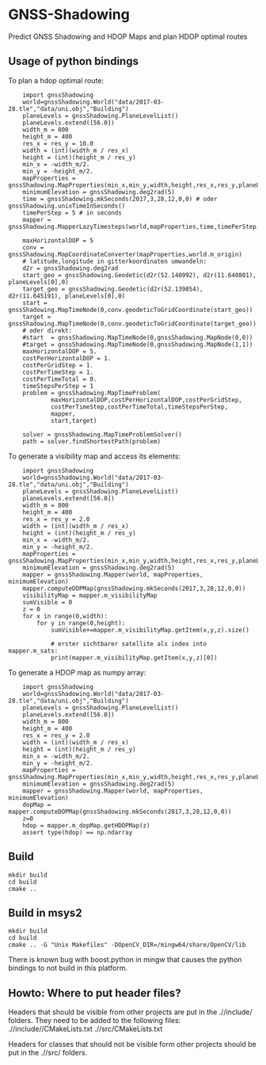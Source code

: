 # GNSS-Shadowing
Predict GNSS Shadowing and HDOP Maps and plan HDOP optimal routes 




## Usage of python bindings


To plan a hdop optimal route:
```
    import gnssShadowing
    world=gnssShadowing.World("data/2017-03-28.tle","data/uni.obj","Building")
    planeLevels = gnssShadowing.PlaneLevelList()
    planeLevels.extend([56.0])
    width_m = 800
    height_m = 400
    res_x = res_y = 10.0
    width = (int)(width_m / res_x)
    height = (int)(height_m / res_y)
    min_x = -width_m/2.
    min_y = -height_m/2.
    mapProperties = gnssShadowing.MapProperties(min_x,min_y,width,height,res_x,res_y,planeLevels)
    minimumElevation = gnssShadowing.deg2rad(5)
    time = gnssShadowing.mkSeconds(2017,3,28,12,0,0) # oder gnssShadowing.unixTimeInSeconds()
    timePerStep = 5 # in seconds
    mapper = gnssShadowing.MapperLazyTimesteps(world,mapProperties,time,timePerStep,minimumElevation)

    maxHorizontalDOP = 5
    conv = gnssShadowing.MapCoordinateConverter(mapProperties,world.m_origin)
    # latitude,longitude in gitterkoordinaten umwandeln:
    d2r = gnssShadowing.deg2rad
    start_geo = gnssShadowing.Geodetic(d2r(52.140992), d2r(11.640801), planeLevels[0],0)
    target_geo = gnssShadowing.Geodetic(d2r(52.139854), d2r(11.645191), planeLevels[0],0)
    start = gnssShadowing.MapTimeNode(0,conv.geodeticToGridCoordinate(start_geo))
    target = gnssShadowing.MapTimeNode(0,conv.geodeticToGridCoordinate(target_geo))
    # oder direkt:
    #start  = gnssShadowing.MapTimeNode(0,gnssShadowing.MapNode(0,0))
    #target = gnssShadowing.MapTimeNode(0,gnssShadowing.MapNode(1,1))
    maxHorizontalDOP = 5.
    costPerHorizontalDOP = 1.
    costPerGridStep = 1.
    costPerTimeStep = 1.
    costPerTimeTotal = 0.
    timeStepsPerStep = 1
    problem = gnssShadowing.MapTimeProblem(
            maxHorizontalDOP,costPerHorizontalDOP,costPerGridStep,
            costPerTimeStep,costPerTimeTotal,timeStepsPerStep,
            mapper, 
            start,target)

    solver = gnssShadowing.MapTimeProblemSolver()
    path = solver.findShortestPath(problem)
```

To generate a visibility map and access its elements:
```
    import gnssShadowing
    world=gnssShadowing.World("data/2017-03-28.tle","data/uni.obj","Building")
    planeLevels = gnssShadowing.PlaneLevelList()
    planeLevels.extend([56.0])
    width_m = 800
    height_m = 400
    res_x = res_y = 2.0
    width = (int)(width_m / res_x)
    height = (int)(height_m / res_y)
    min_x = -width_m/2.
    min_y = -height_m/2.
    mapProperties = gnssShadowing.MapProperties(min_x,min_y,width,height,res_x,res_y,planeLevels)
    minimumElevation = gnssShadowing.deg2rad(5)
    mapper = gnssShadowing.Mapper(world, mapProperties, minimumElevation)
    mapper.computeDOPMap(gnssShadowing.mkSeconds(2017,3,28,12,0,0))
    visibilityMap = mapper.m_visibilityMap
    sumVisible = 0
    z = 0
    for x in range(0,width):
        for y in range(0,height):
            sumVisible+=mapper.m_visibilityMap.getItem(x,y,z).size()
            
            # erster sichtbarer satellite als index into mapper.m_sats:
            print(mapper.m_visibilityMap.getItem(x,y,z)[0]) 
```


To generate a HDOP map as numpy array:
```
    import gnssShadowing
    world=gnssShadowing.World("data/2017-03-28.tle","data/uni.obj","Building")
    planeLevels = gnssShadowing.PlaneLevelList()
    planeLevels.extend([56.0])
    width_m = 800
    height_m = 400
    res_x = res_y = 2.0
    width = (int)(width_m / res_x)
    height = (int)(height_m / res_y)
    min_x = -width_m/2.
    min_y = -height_m/2.
    mapProperties = gnssShadowing.MapProperties(min_x,min_y,width,height,res_x,res_y,planeLevels)
    minimumElevation = gnssShadowing.deg2rad(5)
    mapper = gnssShadowing.Mapper(world, mapProperties, minimumElevation)
    dopMap = mapper.computeDOPMap(gnssShadowing.mkSeconds(2017,3,28,12,0,0))
    z=0
    hdop = mapper.m_dopMap.getHDOPMap(z)
    assert type(hdop) == np.ndarray
```

## Build

```
mkdir build
cd build
cmake ..
```

## Build in msys2

```
mkdir build
cd build
cmake .. -G "Unix Makefiles" -DOpenCV_DIR=/mingw64/share/OpenCV/lib
```

There is known bug with boost.python in mingw that causes the python bindings to not build in this platform.

## Howto: Where to put header files?

Headers that should be visible from other projects are put in
the ./<project-name>/include/<project-name> folders.
They need to be added to the following files:
 ./<project-name>/include/<project-name>/CMakeLists.txt
 ./<project-name>/src/CMakeLists.txt

Headers for classes that should not be visible form other projects
should be put in the ./<project-name>/src/ folders.

